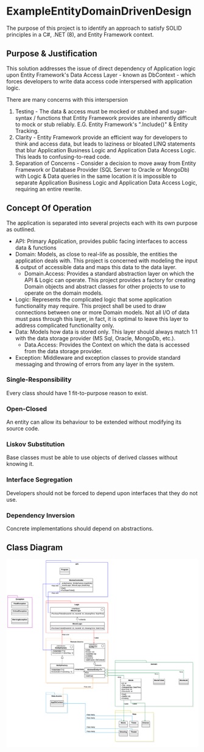 # ExampleEntityDomainDrivenDesign
The purpose of this project is to identify an approach to satisfy SOLID principles in a C#, .NET (8), and Entity Framework context.

## Purpose & Justification
This solution addresses the issue of direct dependency of Application logic upon Entity Framework's Data Access Layer - known as DbContext - which forces developers to write data access code interspersed with application logic.

There are many concerns with this interspersion
1) Testing - The data & access must be mocked or stubbed and sugar-syntax / functions that Entity Framework provides are inherently difficult to mock or stub reliably. E.G. Entity Framework's ".Include()" & Entity Tracking.
2) Clarity - Entity Framework provide an efficient way for developers to think and access data, but leads to laziness or bloated LINQ statements that blur Application Business Logic and Application Data Access Logic. This leads to confusing-to-read code.
3) Separation of Concerns - Consider a decision to move away from Entity Framework or Database Provider (SQL Server to Oracle or MongoDb) with Logic & Data queries in the same location it is impossible to separate Application Business Logic and Application Data Access Logic, requiring an entire rewrite.

## Concept Of Operation

The application is separated into several projects each with its own purpose as outlined.
- API: Primary Application, provides public facing interfaces to access data & functions
- Domain: Models, as close to real-life as possible, the entities the application deals with. This project is concerned with modeling the input & output of accessible data and maps this data to the data layer.
  - Domain.Access: Provides a standard abstraction layer on which the API & Logic can operate. This project provides a factory for creating Domain objects and abstract classes for other projects to use to operate on the domain models.
- Logic: Represents the complicated logic that some application functionality may require. This project shall be used to draw connections between one or more Domain models. Not all I/O of data must pass through this layer, in fact, it is optimal to leave this layer to address complicated functionality only.
- Data: Models how data is stored only. This layer should always match 1:1 with the data storage provider (MS Sql, Oracle, MongoDb, etc.).
  - Data.Access: Provides the Context on which the data is accessed from the data storage provider.
- Exception: Middleware and exception classes to provide standard messaging and throwing of errors from any layer in the system.

### Single-Responsibility
Every class should have 1 fit-to-purpose reason to exist.

### Open-Closed
An entity can allow its behaviour to be extended without modifying its source code.

### Liskov Substitution
Base classes must be able to use objects of derived classes without knowing it.

### Interface Segregation
Developers should not be forced to depend upon interfaces that they do not use.

### Dependency Inversion
Concrete implementations should depend on abstractions.

## Class Diagram
![alt text](https://github.com/tkovdev/ExampleEntityDomainDrivenDesign/blob/main/Class-Diagram.png?raw=true)
